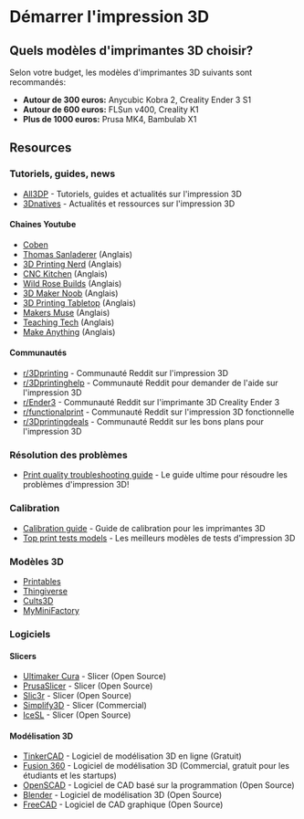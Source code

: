 # Démarrer l'impression 3D

## Quels modèles d'imprimantes 3D choisir?

Selon votre budget, les modèles d'imprimantes 3D suivants sont recommandés:
- **Autour de 300 euros:** Anycubic Kobra 2, Creality Ender 3 S1
- **Autour de 600 euros:** FLSun v400, Creality K1
- **Plus de 1000 euros:** Prusa MK4, Bambulab X1

## Resources

### Tutoriels, guides, news

- [All3DP](https://all3dp.com/) - Tutoriels, guides et actualités sur l'impression 3D
- [3Dnatives](https://www.3dnatives.com/) - Actualités et ressources sur l'impression 3D

#### Chaines Youtube

- [Coben](https://www.youtube.com/@Coben3D)
- [Thomas Sanladerer](https://www.youtube.com/channel/UCb8Rde3uRL1ohROUVg46h1A) (Anglais)
- [3D Printing Nerd](https://www.youtube.com/channel/UC_7aK9PpYTqt08ERh1MewlQ) (Anglais)
- [CNC Kitchen](https://www.youtube.com/channel/UCiczXOhGpvoQGhOL16EZiTg) (Anglais)
- [Wild Rose Builds](https://www.youtube.com/channel/UCXRcs5H7Om8YbaNbaM5iOdg) (Anglais)
- [3D Maker Noob](https://www.youtube.com/channel/UC2Tc0TsvFxC83zF1w5x1PWQ) (Anglais)
- [3D Printing Tabletop](https://www.youtube.com/channel/UCr_uz-iWzyR1VJNlN-E1y7w) (Anglais)
- [Makers Muse](https://www.youtube.com/channel/UCxQbYGpbdrh-b2ND-AfIybg) (Anglais)
- [Teaching Tech](https://www.youtube.com/channel/UCbgBDBrwsikmtoLqtpc59Bw) (Anglais)
- [Make Anything](https://www.youtube.com/channel/UCVc6AHfGw9b2zOE_ZGfmsnw) (Anglais)

#### Communautés

- [r/3Dprinting](https://www.reddit.com/r/3Dprinting/) - Communauté Reddit sur l'impression 3D
- [r/3Dprintinghelp](https://www.reddit.com/r/3Dprintinghelp/) - Communauté Reddit pour demander de l'aide sur l'impression 3D
- [r/Ender3](https://www.reddit.com/r/ender3/) - Communauté Reddit sur l'imprimante 3D Creality Ender 3
- [r/functionalprint](https://www.reddit.com/r/functionalprint/) - Communauté Reddit sur l'impression 3D fonctionnelle
- [r/3Dprintingdeals](https://www.reddit.com/r/3Dprintingdeals/) - Communauté Reddit sur les bons plans pour l'impression 3D

### Résolution des problèmes

- [Print quality troubleshooting guide](https://www.simplify3d.com/resources/print-quality-troubleshooting/) - Le guide ultime pour résoudre les problèmes d'impression 3D!

### Calibration

- [Calibration guide](https://www.hubs.com/talk/t/howto-calibrate-tune-and-fine-tune-your-printer-and-filament/5695) - Guide de calibration pour les imprimantes 3D
- [Top print tests models](https://all3dp.com/2/best-3d-printer-test-print-3d-models/) - Les meilleurs modèles de tests d'impression 3D

### Modèles 3D

- [Printables](https://www.printables.com/)
- [Thingiverse](https://www.thingiverse.com/)
- [Cults3D](https://cults3d.com/)
- [MyMiniFactory](https://www.myminifactory.com/)

### Logiciels

#### Slicers

- [Ultimaker Cura](https://ultimaker.com/software/ultimaker-cura) - Slicer (Open Source)
- [PrusaSlicer](https://www.prusa3d.com/prusaslicer/) - Slicer (Open Source)
- [Slic3r](https://slic3r.org/) - Slicer (Open Source)
- [Simplify3D](https://www.simplify3d.com/) - Slicer (Commercial)
- [IceSL](https://icesl.loria.fr/) - Slicer (Open Source)

#### Modélisation 3D

- [TinkerCAD](https://www.tinkercad.com/) - Logiciel de modélisation 3D en ligne (Gratuit)
- [Fusion 360](https://www.autodesk.com/products/fusion-360/overview) - Logiciel de modélisation 3D (Commercial, gratuit pour les étudiants et les startups)
- [OpenSCAD](https://openscad.org/) - Logiciel de CAD basé sur la programmation (Open Source)
- [Blender](https://www.blender.org/) - Logiciel de modélisation 3D (Open Source)
- [FreeCAD](https://www.freecadweb.org/) - Logiciel de CAD graphique (Open Source)
